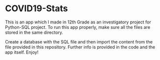 # COVID19-Stats
This is an app which I made in 12th Grade as an investigatory project for Python-SQL project.
To run this app properly, make sure all the files are stored in the same directory.

Create a database with the SQL file and then import the content from the file provided in this repository.
Further info is provided in the code and the app itself.
Enjoy!
